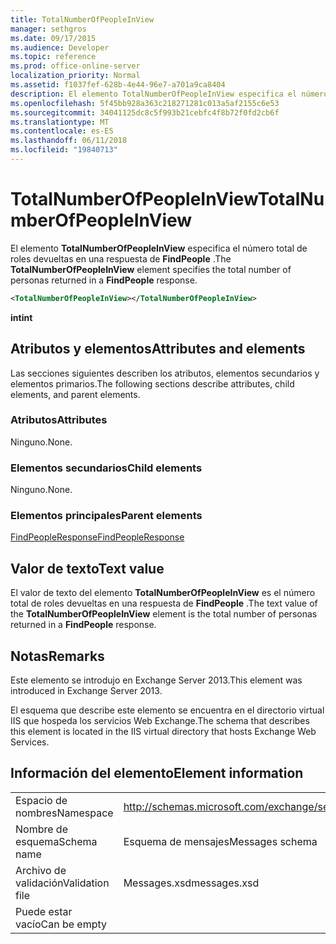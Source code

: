 ```yaml
---
title: TotalNumberOfPeopleInView
manager: sethgros
ms.date: 09/17/2015
ms.audience: Developer
ms.topic: reference
ms.prod: office-online-server
localization_priority: Normal
ms.assetid: f1037fef-628b-4e44-96e7-a701a9ca8404
description: El elemento TotalNumberOfPeopleInView especifica el número total de roles devueltas en una respuesta de FindPeople.
ms.openlocfilehash: 5f45bb928a363c218271281c013a5af2155c6e53
ms.sourcegitcommit: 34041125dc8c5f993b21cebfc4f8b72f0fd2cb6f
ms.translationtype: MT
ms.contentlocale: es-ES
ms.lasthandoff: 06/11/2018
ms.locfileid: "19840713"
---
```

# <a name="totalnumberofpeopleinview"></a><span data-ttu-id="7ee54-103">TotalNumberOfPeopleInView</span><span class="sxs-lookup"><span data-stu-id="7ee54-103">TotalNumberOfPeopleInView</span></span>

<span data-ttu-id="7ee54-104">El elemento **TotalNumberOfPeopleInView** especifica el número total de roles devueltas en una respuesta de **FindPeople** .</span><span class="sxs-lookup"><span data-stu-id="7ee54-104">The **TotalNumberOfPeopleInView** element specifies the total number of personas returned in a **FindPeople** response.</span></span> 
  
```XML
<TotalNumberOfPeopleInView></TotalNumberOfPeopleInView>
```

 <span data-ttu-id="7ee54-105">**int**</span><span class="sxs-lookup"><span data-stu-id="7ee54-105">**int**</span></span>
## <a name="attributes-and-elements"></a><span data-ttu-id="7ee54-106">Atributos y elementos</span><span class="sxs-lookup"><span data-stu-id="7ee54-106">Attributes and elements</span></span>

<span data-ttu-id="7ee54-107">Las secciones siguientes describen los atributos, elementos secundarios y elementos primarios.</span><span class="sxs-lookup"><span data-stu-id="7ee54-107">The following sections describe attributes, child elements, and parent elements.</span></span>
  
### <a name="attributes"></a><span data-ttu-id="7ee54-108">Atributos</span><span class="sxs-lookup"><span data-stu-id="7ee54-108">Attributes</span></span>

<span data-ttu-id="7ee54-109">Ninguno.</span><span class="sxs-lookup"><span data-stu-id="7ee54-109">None.</span></span>
  
### <a name="child-elements"></a><span data-ttu-id="7ee54-110">Elementos secundarios</span><span class="sxs-lookup"><span data-stu-id="7ee54-110">Child elements</span></span>

<span data-ttu-id="7ee54-111">Ninguno.</span><span class="sxs-lookup"><span data-stu-id="7ee54-111">None.</span></span>
  
### <a name="parent-elements"></a><span data-ttu-id="7ee54-112">Elementos principales</span><span class="sxs-lookup"><span data-stu-id="7ee54-112">Parent elements</span></span>

[<span data-ttu-id="7ee54-113">FindPeopleResponse</span><span class="sxs-lookup"><span data-stu-id="7ee54-113">FindPeopleResponse</span></span>](findpeopleresponse.md)
  
## <a name="text-value"></a><span data-ttu-id="7ee54-114">Valor de texto</span><span class="sxs-lookup"><span data-stu-id="7ee54-114">Text value</span></span>

<span data-ttu-id="7ee54-115">El valor de texto del elemento **TotalNumberOfPeopleInView** es el número total de roles devueltas en una respuesta de **FindPeople** .</span><span class="sxs-lookup"><span data-stu-id="7ee54-115">The text value of the **TotalNumberOfPeopleInView** element is the total number of personas returned in a **FindPeople** response.</span></span> 
  
## <a name="remarks"></a><span data-ttu-id="7ee54-116">Notas</span><span class="sxs-lookup"><span data-stu-id="7ee54-116">Remarks</span></span>

<span data-ttu-id="7ee54-117">Este elemento se introdujo en Exchange Server 2013.</span><span class="sxs-lookup"><span data-stu-id="7ee54-117">This element was introduced in Exchange Server 2013.</span></span>
  
<span data-ttu-id="7ee54-118">El esquema que describe este elemento se encuentra en el directorio virtual IIS que hospeda los servicios Web Exchange.</span><span class="sxs-lookup"><span data-stu-id="7ee54-118">The schema that describes this element is located in the IIS virtual directory that hosts Exchange Web Services.</span></span>
  
## <a name="element-information"></a><span data-ttu-id="7ee54-119">Información del elemento</span><span class="sxs-lookup"><span data-stu-id="7ee54-119">Element information</span></span>

|||
|:-----|:-----|
|<span data-ttu-id="7ee54-120">Espacio de nombres</span><span class="sxs-lookup"><span data-stu-id="7ee54-120">Namespace</span></span>  <br/> |http://schemas.microsoft.com/exchange/services/2006/messages  <br/> |
|<span data-ttu-id="7ee54-121">Nombre de esquema</span><span class="sxs-lookup"><span data-stu-id="7ee54-121">Schema name</span></span>  <br/> |<span data-ttu-id="7ee54-122">Esquema de mensajes</span><span class="sxs-lookup"><span data-stu-id="7ee54-122">Messages schema</span></span>  <br/> |
|<span data-ttu-id="7ee54-123">Archivo de validación</span><span class="sxs-lookup"><span data-stu-id="7ee54-123">Validation file</span></span>  <br/> |<span data-ttu-id="7ee54-124">Messages.xsd</span><span class="sxs-lookup"><span data-stu-id="7ee54-124">messages.xsd</span></span>  <br/> |
|<span data-ttu-id="7ee54-125">Puede estar vacío</span><span class="sxs-lookup"><span data-stu-id="7ee54-125">Can be empty</span></span>  <br/> ||
   

